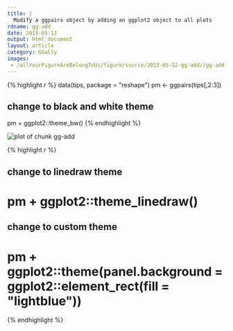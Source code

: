 ```yaml
---
title: |
  Modify a ggpairs object by adding an ggplot2 object to all plots
rdname: gg-add
date: 2015-05-12
output: html_document
layout: article
category: GGally
images:
 - /allYourFigureAreBelongToUs/figure/source/2015-05-12-gg-add//gg-add-1.png
---
```





{% highlight r %}
data(tips, package = "reshape")
pm <- ggpairs(tips[,2:3])
## change to black and white theme
pm + ggplot2::theme_bw()
{% endhighlight %}

![plot of chunk gg-add](/allYourFigureAreBelongToUs/figure/source/2015-05-12-gg-add/gg-add-1.png) 

{% highlight r %}
## change to linedraw theme
# pm + ggplot2::theme_linedraw()
## change to custom theme
# pm + ggplot2::theme(panel.background = ggplot2::element_rect(fill = "lightblue"))
{% endhighlight %}